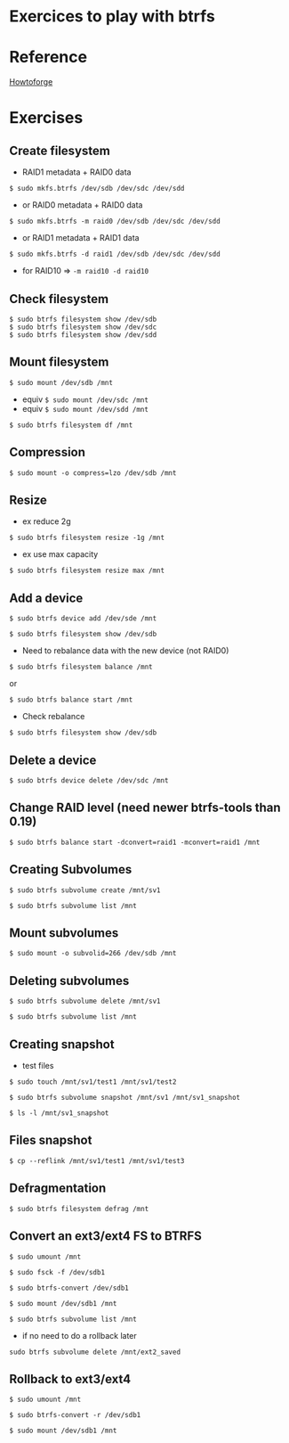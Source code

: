 Exercices to play with btrfs
============================

# Reference

[Howtoforge](http://www.howtoforge.com/a-beginners-guide-to-btrfs)

# Exercises

## Create filesystem
* RAID1 metadata + RAID0 data

`$ sudo mkfs.btrfs /dev/sdb /dev/sdc /dev/sdd` 

* or RAID0 metadata + RAID0 data

`$ sudo mkfs.btrfs -m raid0 /dev/sdb /dev/sdc /dev/sdd`

* or RAID1 metadata + RAID1 data

`$ sudo mkfs.btrfs -d raid1 /dev/sdb /dev/sdc /dev/sdd`

* for RAID10 => `-m raid10 -d raid10`

## Check filesystem
```
$ sudo btrfs filesystem show /dev/sdb
$ sudo btrfs filesystem show /dev/sdc
$ sudo btrfs filesystem show /dev/sdd
```

## Mount filesystem
`$ sudo mount /dev/sdb /mnt`

* equiv `$ sudo mount /dev/sdc /mnt`
* equiv `$ sudo mount /dev/sdd /mnt`

`$ sudo btrfs filesystem df /mnt`

## Compression
`$ sudo mount -o compress=lzo /dev/sdb /mnt`

## Resize
* ex reduce 2g

`$ sudo btrfs filesystem resize -1g /mnt`

* ex use max capacity

`$ sudo btrfs filesystem resize max /mnt`

## Add a device
`$ sudo btrfs device add /dev/sde /mnt`

`$ sudo btrfs filesystem show /dev/sdb`

* Need to rebalance data with the new device (not RAID0)

`$ sudo btrfs filesystem balance /mnt`

or

`$ sudo btrfs balance start /mnt`

* Check rebalance

`$ sudo btrfs filesystem show /dev/sdb`

## Delete a device

`$ sudo btrfs device delete /dev/sdc /mnt`

## Change RAID level (need newer btrfs-tools than 0.19)

`$ sudo btrfs balance start -dconvert=raid1 -mconvert=raid1 /mnt`

## Creating Subvolumes

`$ sudo btrfs subvolume create /mnt/sv1`

`$ sudo btrfs subvolume list /mnt`

## Mount subvolumes

`$ sudo mount -o subvolid=266 /dev/sdb /mnt`

## Deleting subvolumes

`$ sudo btrfs subvolume delete /mnt/sv1`

`$ sudo btrfs subvolume list /mnt`

## Creating snapshot

* test files

```
$ sudo touch /mnt/sv1/test1 /mnt/sv1/test2

$ sudo btrfs subvolume snapshot /mnt/sv1 /mnt/sv1_snapshot

$ ls -l /mnt/sv1_snapshot
```

## Files snapshot

`$ cp --reflink /mnt/sv1/test1 /mnt/sv1/test3`

## Defragmentation

`$ sudo btrfs filesystem defrag /mnt`

## Convert an ext3/ext4 FS to BTRFS

```
$ sudo umount /mnt

$ sudo fsck -f /dev/sdb1

$ sudo btrfs-convert /dev/sdb1

$ sudo mount /dev/sdb1 /mnt

$ sudo btrfs subvolume list /mnt
```

* if no need to do a rollback later

`sudo btrfs subvolume delete /mnt/ext2_saved`

## Rollback to ext3/ext4

```
$ sudo umount /mnt

$ sudo btrfs-convert -r /dev/sdb1

$ sudo mount /dev/sdb1 /mnt
```

